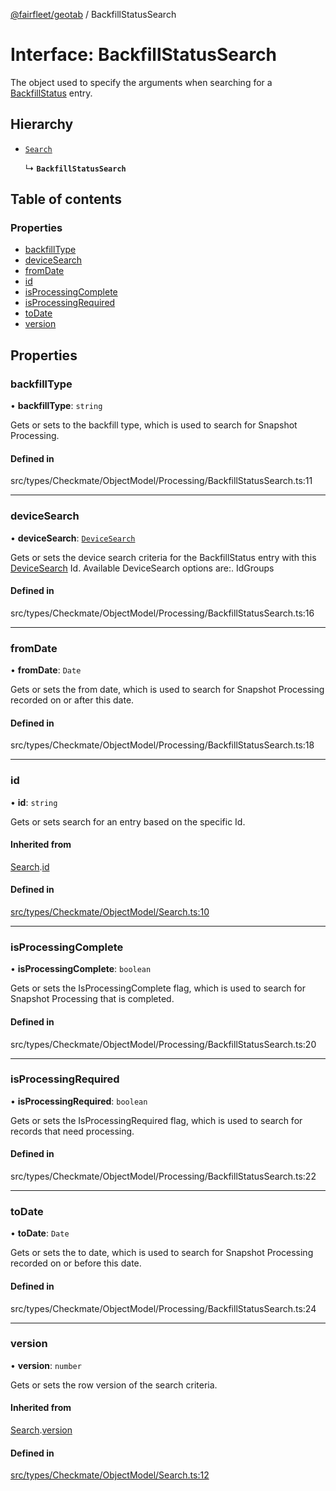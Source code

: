 [@fairfleet/geotab](../README.md) / BackfillStatusSearch

# Interface: BackfillStatusSearch

The object used to specify the arguments when searching for a [BackfillStatus](BackfillStatus.md) entry.

## Hierarchy

- [`Search`](Search.md)

  ↳ **`BackfillStatusSearch`**

## Table of contents

### Properties

- [backfillType](BackfillStatusSearch.md#backfilltype)
- [deviceSearch](BackfillStatusSearch.md#devicesearch)
- [fromDate](BackfillStatusSearch.md#fromdate)
- [id](BackfillStatusSearch.md#id)
- [isProcessingComplete](BackfillStatusSearch.md#isprocessingcomplete)
- [isProcessingRequired](BackfillStatusSearch.md#isprocessingrequired)
- [toDate](BackfillStatusSearch.md#todate)
- [version](BackfillStatusSearch.md#version)

## Properties

### backfillType

• **backfillType**: `string`

Gets or sets to the backfill type, which is used to search for Snapshot Processing.

#### Defined in

src/types/Checkmate/ObjectModel/Processing/BackfillStatusSearch.ts:11

___

### deviceSearch

• **deviceSearch**: [`DeviceSearch`](DeviceSearch.md)

Gets or sets the device search criteria for the BackfillStatus entry with this [DeviceSearch](DeviceSearch.md) Id. Available DeviceSearch options are:.
 <list><item><description>Id</description><description>Groups</description></item></list>

#### Defined in

src/types/Checkmate/ObjectModel/Processing/BackfillStatusSearch.ts:16

___

### fromDate

• **fromDate**: `Date`

Gets or sets the from date, which is used to search for Snapshot Processing recorded on or after this date.

#### Defined in

src/types/Checkmate/ObjectModel/Processing/BackfillStatusSearch.ts:18

___

### id

• **id**: `string`

Gets or sets search for an entry based on the specific Id.

#### Inherited from

[Search](Search.md).[id](Search.md#id)

#### Defined in

[src/types/Checkmate/ObjectModel/Search.ts:10](https://github.com/fairfleet/geotab/blob/ff38bfc/src/types/Checkmate/ObjectModel/Search.ts#L10)

___

### isProcessingComplete

• **isProcessingComplete**: `boolean`

Gets or sets the IsProcessingComplete flag, which is used to search for Snapshot Processing that is completed.

#### Defined in

src/types/Checkmate/ObjectModel/Processing/BackfillStatusSearch.ts:20

___

### isProcessingRequired

• **isProcessingRequired**: `boolean`

Gets or sets the IsProcessingRequired flag, which is used to search for records that need processing.

#### Defined in

src/types/Checkmate/ObjectModel/Processing/BackfillStatusSearch.ts:22

___

### toDate

• **toDate**: `Date`

Gets or sets the to date, which is used to search for Snapshot Processing recorded on or before this date.

#### Defined in

src/types/Checkmate/ObjectModel/Processing/BackfillStatusSearch.ts:24

___

### version

• **version**: `number`

Gets or sets the row version of the search criteria.

#### Inherited from

[Search](Search.md).[version](Search.md#version)

#### Defined in

[src/types/Checkmate/ObjectModel/Search.ts:12](https://github.com/fairfleet/geotab/blob/ff38bfc/src/types/Checkmate/ObjectModel/Search.ts#L12)
